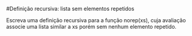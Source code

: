 #Definição recursiva: lista sem elementos repetidos

Escreva uma definição recursiva para a função norep(xs), cuja avaliação associe uma lista similar a xs porém sem nenhum elemento repetido.